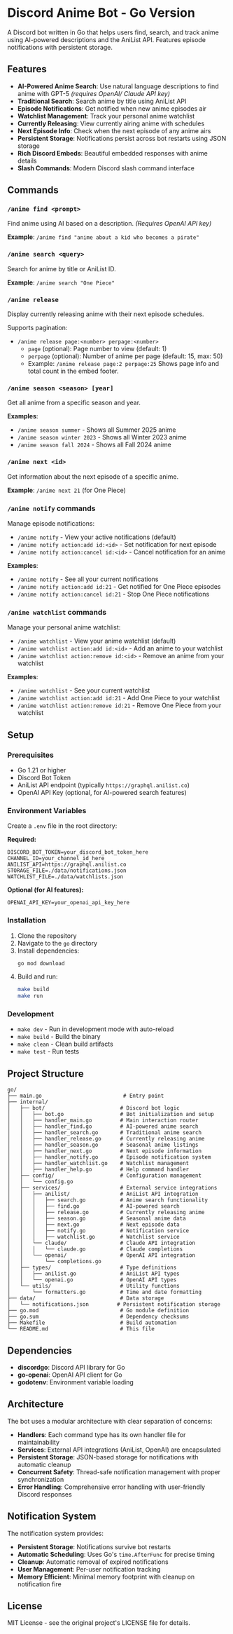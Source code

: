# Discord Anime Bot - Go Version

A Discord bot written in Go that helps users find, search, and track anime using AI-powered descriptions and the AniList API. Features episode notifications with persistent storage.

## Features

- **AI-Powered Anime Search**: Use natural language descriptions to find anime with GPT-5 _(requires OpenAI/ Claude API key)_
- **Traditional Search**: Search anime by title using AniList API
- **Episode Notifications**: Get notified when new anime episodes air
- **Watchlist Management**: Track your personal anime watchlist
- **Currently Releasing**: View currently airing anime with schedules
- **Next Episode Info**: Check when the next episode of any anime airs
- **Persistent Storage**: Notifications persist across bot restarts using JSON storage
- **Rich Discord Embeds**: Beautiful embedded responses with anime details
- **Slash Commands**: Modern Discord slash command interface

## Commands

### `/anime find <prompt>`

Find anime using AI based on a description. _(Requires OpenAI API key)_

**Example**: `/anime find "anime about a kid who becomes a pirate"`

### `/anime search <query>`

Search for anime by title or AniList ID.

**Example**: `/anime search "One Piece"`

### `/anime release`

Display currently releasing anime with their next episode schedules.

Supports pagination:

- `/anime release page:<number> perpage:<number>`
  - `page` (optional): Page number to view (default: 1)
  - `perpage` (optional): Number of anime per page (default: 15, max: 50)
  - Example: `/anime release page:2 perpage:25`
    Shows page info and total count in the embed footer.

### `/anime season <season> [year]`

Get all anime from a specific season and year.

**Examples**:

- `/anime season summer` - Shows all Summer 2025 anime
- `/anime season winter 2023` - Shows all Winter 2023 anime
- `/anime season fall 2024` - Shows all Fall 2024 anime

### `/anime next <id>`

Get information about the next episode of a specific anime.

**Example**: `/anime next 21` (for One Piece)

### `/anime notify` commands

Manage episode notifications:

- `/anime notify` - View your active notifications (default)
- `/anime notify action:add id:<id>` - Set notification for next episode
- `/anime notify action:cancel id:<id>` - Cancel notification for an anime

**Examples**:

- `/anime notify` - See all your current notifications
- `/anime notify action:add id:21` - Get notified for One Piece episodes
- `/anime notify action:cancel id:21` - Stop One Piece notifications

### `/anime watchlist` commands

Manage your personal anime watchlist:

- `/anime watchlist` - View your anime watchlist (default)
- `/anime watchlist action:add id:<id>` - Add an anime to your watchlist
- `/anime watchlist action:remove id:<id>` - Remove an anime from your watchlist

**Examples**:

- `/anime watchlist` - See your current watchlist
- `/anime watchlist action:add id:21` - Add One Piece to your watchlist
- `/anime watchlist action:remove id:21` - Remove One Piece from your watchlist

## Setup

### Prerequisites

- Go 1.21 or higher
- Discord Bot Token
- AniList API endpoint (typically `https://graphql.anilist.co`)
- OpenAI API Key (optional, for AI-powered search features)

### Environment Variables

Create a `.env` file in the root directory:

**Required:**

```env
DISCORD_BOT_TOKEN=your_discord_bot_token_here
CHANNEL_ID=your_channel_id_here
ANILIST_API=https://graphql.anilist.co
STORAGE_FILE=./data/notifications.json
WATCHLIST_FILE=./data/watchlists.json
```

**Optional (for AI features):**

```env
OPENAI_API_KEY=your_openai_api_key_here
```

### Installation

1. Clone the repository
2. Navigate to the `go` directory
3. Install dependencies:
   ```bash
   go mod download
   ```
4. Build and run:
   ```bash
   make build
   make run
   ```

### Development

- `make dev` - Run in development mode with auto-reload
- `make build` - Build the binary
- `make clean` - Clean build artifacts
- `make test` - Run tests

## Project Structure

```
go/
├── main.go                          # Entry point
├── internal/
│   ├── bot/                        # Discord bot logic
│   │   ├── bot.go                  # Bot initialization and setup
│   │   ├── handler_main.go         # Main interaction router
│   │   ├── handler_find.go         # AI-powered anime search
│   │   ├── handler_search.go       # Traditional anime search
│   │   ├── handler_release.go      # Currently releasing anime
│   │   ├── handler_season.go       # Seasonal anime listings
│   │   ├── handler_next.go         # Next episode information
│   │   ├── handler_notify.go       # Episode notification system
│   │   ├── handler_watchlist.go    # Watchlist management
│   │   ├── handler_help.go         # Help command handler
│   ├── config/                     # Configuration management
│   │   └── config.go
│   ├── services/                   # External service integrations
│   │   ├── anilist/                # AniList API integration
│   │   │   ├── search.go           # Anime search functionality
│   │   │   ├── find.go             # AI-powered search
│   │   │   ├── release.go          # Currently releasing anime
│   │   │   ├── season.go           # Seasonal anime data
│   │   │   ├── next.go             # Next episode data
│   │   │   ├── notify.go           # Notification service
│   │   │   ├── watchlist.go        # Watchlist service
│   │   └── claude/                 # Claude API integration
│   │   │   └── claude.go           # Claude completions
│   │   └── openai/                 # OpenAI API integration
│   │       └── completions.go
│   ├── types/                      # Type definitions
│   │   ├── anilist.go              # AniList API types
│   │   └── openai.go               # OpenAI API types
│   └── utils/                      # Utility functions
│       └── formatters.go           # Time and date formatting
├── data/                           # Data storage
│   └── notifications.json         # Persistent notification storage
├── go.mod                          # Go module definition
├── go.sum                          # Dependency checksums
├── Makefile                        # Build automation
└── README.md                       # This file
```

## Dependencies

- **discordgo**: Discord API library for Go
- **go-openai**: OpenAI API client for Go
- **godotenv**: Environment variable loading

## Architecture

The bot uses a modular architecture with clear separation of concerns:

- **Handlers**: Each command type has its own handler file for maintainability
- **Services**: External API integrations (AniList, OpenAI) are encapsulated
- **Persistent Storage**: JSON-based storage for notifications with automatic cleanup
- **Concurrent Safety**: Thread-safe notification management with proper synchronization
- **Error Handling**: Comprehensive error handling with user-friendly Discord responses

## Notification System

The notification system provides:

- **Persistent Storage**: Notifications survive bot restarts
- **Automatic Scheduling**: Uses Go's `time.AfterFunc` for precise timing
- **Cleanup**: Automatic removal of expired notifications
- **User Management**: Per-user notification tracking
- **Memory Efficient**: Minimal memory footprint with cleanup on notification fire

## License

MIT License - see the original project's LICENSE file for details.
